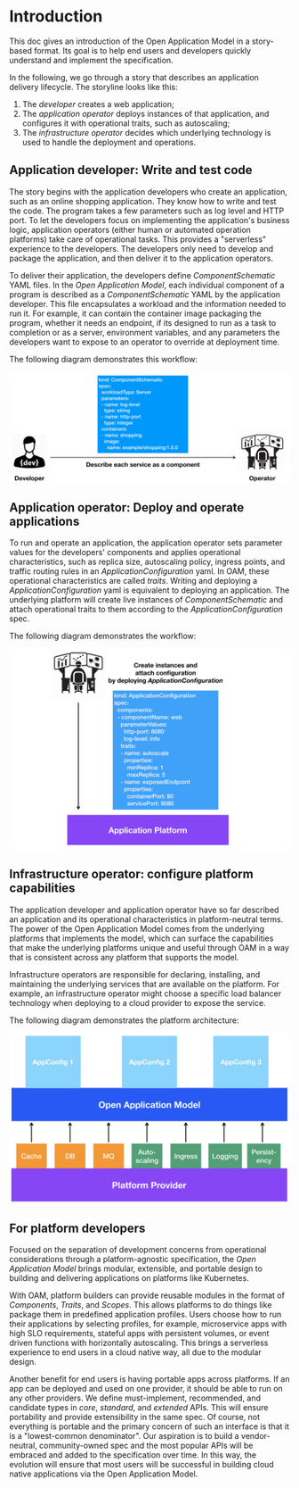 # Introduction

This doc gives an introduction of the Open Application Model in a story-based format. Its goal is to help end users and developers quickly understand and implement the specification.

In the following, we go through a story that describes an application delivery lifecycle. The storyline looks like this:

1. The _developer_ creates a web application;
2. The _application operator_ deploys instances of that application, and configures it with operational traits, such as autoscaling;
3. The _infrastructure operator_ decides which underlying technology is used to handle the deployment and operations.

## Application developer: Write and test code

The story begins with the application developers who create an application, such as an online shopping application. They know how to write and test the code. The program takes a few parameters such as log level and HTTP port. To let the developers focus on implementing the application's business logic, application operators (either human or automated operation platforms) take care of operational tasks. This provides a "serverless" experience to the developers. The developers only need to develop and package the application, and then deliver it to the application operators.

To deliver their application, the developers define _ComponentSchematic_ YAML files. In the _Open Application Model_, each individual component of a program is described as a _ComponentSchematic_ YAML by the application developer. This file encapsulates a workload and the information needed to run it. For example, it can contain the container image packaging the program, whether it needs an endpoint, if its designed to run as a task to completion or as a server, environment variables, and any parameters the developers want to expose to an operator to override at deployment time. 

The following diagram demonstrates this workflow:

![alt](./assets/dev2ops.png)

## Application operator: Deploy and operate applications

To run and operate an application, the application operator sets parameter values for the developers' components and applies operational characteristics, such as replica size, autoscaling policy, ingress points, and traffic routing rules in an _ApplicationConfiguration_ yaml. In OAM, these operational characteristics are called _traits_. Writing and deploying a _ApplicationConfiguration_ yaml is equivalent to deploying an application. The underlying platform will create live instances of _ComponentSchematic_ and attach operational traits to them according to the _ApplicationConfiguration_ spec.

The following diagram demonstrates the workflow:

![alt](./assets/ops-deploy-app.png)

## Infrastructure operator: configure platform capabilities

The application developer and application operator have so far described an application and its operational characteristics in platform-neutral terms. The power of the Open Application Model comes from the underlying platforms that implements the model, which can surface the capabilities that make the underlying platforms unique and useful through OAM in a way that is consistent across any platform that supports the model.

Infrastructure operators are responsible for declaring, installing, and maintaining the underlying services that are available on the platform. For example, an infrastructure operator might choose a specific load balancer technology when deploying to a cloud provider to expose the service.

The following diagram demonstrates the platform architecture:

![alt](./assets/platform_arch.png)


## For platform developers

Focused on the separation of development concerns from operational considerations through a platform-agnostic specification, the _Open Application Model_ brings modular, extensible, and portable design to building and delivering applications on platforms like Kubernetes.

With OAM, platform builders can provide reusable modules in the format of _Components_, _Traits_, and _Scopes_. This allows platforms to do things like package them in predefined application profiles. Users choose how to run their applications by selecting profiles, for example, microservice apps with high SLO requirements, stateful apps with persistent volumes, or event driven functions with horizontally autoscaling. This brings a serverless experience to end users in a cloud native way, all due to the modular design.

Another benefit for end users is having portable apps across platforms. If an app can be deployed and used on one provider, it should be able to run on any other providers. We define must-implement, recommended, and candidate types in _core_, _standard_, and _extended_ APIs. This will ensure portability and provide extensibility in the same spec. Of course, not everything is portable and the primary concern of such an interface is that it is a "lowest-common denominator". Our aspiration is to build a vendor-neutral, community-owned spec and the most popular APIs will be embraced and added to the specification over time. In this way, the evolution will ensure that most users will be successful in building cloud native applications via the Open Application Model.
